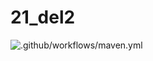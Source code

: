 # 21_del2

![.github/workflows/maven.yml](https://github.com/Gruppe-21/21_del2/workflows/.github/workflows/maven.yml/badge.svg?event=pull_request)
